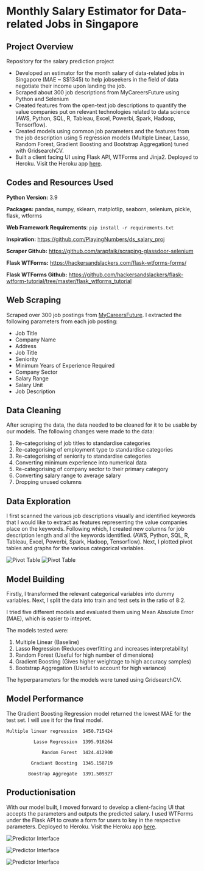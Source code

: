 # Monthly Salary Estimator for Data-related Jobs in Singapore

## Project Overview

 Repository for the salary prediction project
 - Developed an estimator for the month salary of data-related jobs in Singapore (MAE ~ S$1345) to help jobseekers in the field of data negotiate their income upon landing the job.
 - Scraped about 300 job descriptions from MyCareersFuture using Python and Selenium
 - Created features from the open-text job descriptions to quantify the value companies put on relevant technologies related to data science (AWS, Python, SQL, R, Tableau, Excel, Powerbi, Spark, Hadoop, Tensorflow).
 - Created models using common job parameters and the features from the job description using 5 regression models (Multiple Linear, Lasso, Random Forest, Gradient Boosting and Bootstrap Aggregation) tuned with GridsearchCV.
 - Built a client facing UI using Flask API, WTForms and Jinja2. Deployed to Heroku. Visit the Heroku app [here](https://ds-salary-predictor.herokuapp.com/).

## Codes and Resources Used

**Python Version:** 3.9

**Packages:** pandas, numpy, sklearn, matplotlip, seaborn, selenium, pickle, flask, wtforms

**Web Framework Requirements**: ```pip install -r requirements.txt```

**Inspiration:** https://github.com/PlayingNumbers/ds_salary_proj

**Scraper Github:** https://github.com/arapfaik/scraping-glassdoor-selenium

**Flask WTForms:** https://hackersandslackers.com/flask-wtforms-forms/

**Flask WTForms Github:** https://github.com/hackersandslackers/flask-wtform-tutorial/tree/master/flask_wtforms_tutorial


## Web Scraping

Scraped over 300 job postings from [MyCareersFuture](https://www.mycareersfuture.gov.sg/). I extracted the following parameters from each job posting:
- Job Title
- Company Name
- Address
- Job Title
- Seniority
- Minimum Years of Experience Required
- Company Sector
- Salary Range
- Salary Unit
- Job Description

## Data Cleaning

After scraping the data, the data needed to be cleaned for it to be usable by our models. The following changes were made to the data:
1. Re-categorising of job titles to standardise categories
2. Re-categorising of employment type to standardise categories
3. Re-categorising of seniority to standardise categories
4. Converting minimum experience into numerical data
5. Re-categorising of company sector to their primary category
6. Converting salary range to average salary
7. Dropping unused columns

## Data Exploration

I first scanned the various job descriptions visually and identified keywords that I would like to extract as features representing the value companies place on the keywords. Following which, I created new columns for job description length and all the keywords identified. (AWS, Python, SQL, R, Tableau, Excel, Powerbi, Spark, Hadoop, Tensorflow). Next, I plotted pivot tables and graphs for the various categorical variables.

![Pivot Table](https://github.com/edologgerbird/salary_pred/blob/main/assets/table2.png "Pivot Table")
![Pivot Table](https://github.com/edologgerbird/salary_pred/blob/main/assets/table1.png "Pivot Table")

## Model Building

Firstly, I transformed the relevant categorical variables into dummy variables. Next, I split the data into train and test sets in the ratio of 8:2.

I tried five different models and evaluated them using Mean Absolute Error (MAE), which is easier to intepret.

The models tested were:
1. Multiple Linear (Baseline)
2. Lasso Regression (Reduces overfitting and increases interpretability)
3. Random Forest (Useful for high number of dimensions)
4. Gradient Boosting (Gives higher weightage to high accuracy samples)
5. Bootstrap Aggregation (Useful to account for high variance)

The hyperparameters for the models were tuned using GridsearchCV.

## Model Performance

The Gradient Boosting Regression model returned the lowest MAE for the test set. I will use it for the final model.


    Multiple linear regression  1450.715424
  
              Lasso Regression  1395.916264
            
                 Random Forest  1424.412900
               
             Gradiant Boosting  1345.158719
           
            Boostrap Aggregate  1391.509327

## Productionisation

With our model built, I moved forward to develop a client-facing UI that accepts the parameters and outputs the predicted salary. I used WTForms under the Flask API to create a form for users to key in the respective parameters. Deployed to Heroku. Visit the Heroku app [here](https://ds-salary-predictor.herokuapp.com/).

![Predictor Interface](https://github.com/edologgerbird/salary_pred/blob/main/assets/demo0.png "Predictor Interface")


![Predictor Interface](https://github.com/edologgerbird/salary_pred/blob/main/assets/demo1.png "Predictor Interface")


![Predictor Interface](https://github.com/edologgerbird/salary_pred/blob/main/assets/demo2.png "Predictor Interface")
